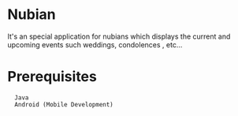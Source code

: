 # Nubian
It's an special application for nubians which displays the current and upcoming events such weddings, condolences , etc...

# Prerequisites
      Java
      Android (Mobile Development)
